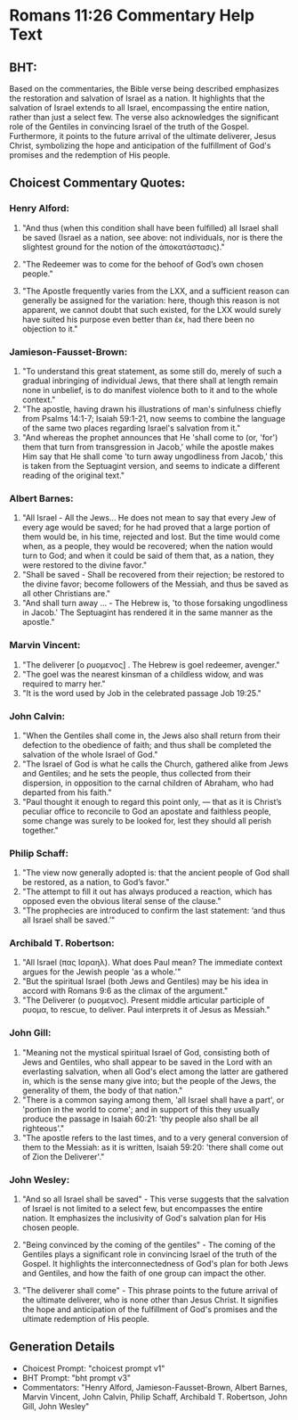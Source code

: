 # Romans 11:26 Commentary Help Text

## BHT:
Based on the commentaries, the Bible verse being described emphasizes the restoration and salvation of Israel as a nation. It highlights that the salvation of Israel extends to all Israel, encompassing the entire nation, rather than just a select few. The verse also acknowledges the significant role of the Gentiles in convincing Israel of the truth of the Gospel. Furthermore, it points to the future arrival of the ultimate deliverer, Jesus Christ, symbolizing the hope and anticipation of the fulfillment of God's promises and the redemption of His people.

## Choicest Commentary Quotes:
### Henry Alford:
1. "And thus (when this condition shall have been fulfilled) all Israel shall be saved (Israel as a nation, see above: not individuals, nor is there the slightest ground for the notion of the ἀποκατάστασις)."

2. "The Redeemer was to come for the behoof of God’s own chosen people."

3. "The Apostle frequently varies from the LXX, and a sufficient reason can generally be assigned for the variation: here, though this reason is not apparent, we cannot doubt that such existed, for the LXX would surely have suited his purpose even better than ἐκ, had there been no objection to it."

### Jamieson-Fausset-Brown:
1. "To understand this great statement, as some still do, merely of such a gradual inbringing of individual Jews, that there shall at length remain none in unbelief, is to do manifest violence both to it and to the whole context."
2. "The apostle, having drawn his illustrations of man's sinfulness chiefly from Psalms 14:1-7; Isaiah 59:1-21, now seems to combine the language of the same two places regarding Israel's salvation from it."
3. "And whereas the prophet announces that He 'shall come to (or, 'for') them that turn from transgression in Jacob,' while the apostle makes Him say that He shall come 'to turn away ungodliness from Jacob,' this is taken from the Septuagint version, and seems to indicate a different reading of the original text."

### Albert Barnes:
1. "All Israel - All the Jews... He does not mean to say that every Jew of every age would be saved; for he had proved that a large portion of them would be, in his time, rejected and lost. But the time would come when, as a people, they would be recovered; when the nation would turn to God; and when it could be said of them that, as a nation, they were restored to the divine favor."
2. "Shall be saved - Shall be recovered from their rejection; be restored to the divine favor; become followers of the Messiah, and thus be saved as all other Christians are."
3. "And shall turn away ... - The Hebrew is, 'to those forsaking ungodliness in Jacob.' The Septuagint has rendered it in the same manner as the apostle."

### Marvin Vincent:
1. "The deliverer [ο ρυομενος] . The Hebrew is goel redeemer, avenger."
2. "The goel was the nearest kinsman of a childless widow, and was required to marry her."
3. "It is the word used by Job in the celebrated passage Job 19:25."

### John Calvin:
1. "When the Gentiles shall come in, the Jews also shall return from their defection to the obedience of faith; and thus shall be completed the salvation of the whole Israel of God."
2. "The Israel of God is what he calls the Church, gathered alike from Jews and Gentiles; and he sets the people, thus collected from their dispersion, in opposition to the carnal children of Abraham, who had departed from his faith."
3. "Paul thought it enough to regard this point only, — that as it is Christ’s peculiar office to reconcile to God an apostate and faithless people, some change was surely to be looked for, lest they should all perish together."

### Philip Schaff:
1. "The view now generally adopted is: that the ancient people of God shall be restored, as a nation, to God’s favor."
2. "The attempt to fill it out has always produced a reaction, which has opposed even the obvious literal sense of the clause."
3. "The prophecies are introduced to confirm the last statement: ‘and thus all Israel shall be saved.’"

### Archibald T. Robertson:
1. "All Israel (πας Ισραηλ). What does Paul mean? The immediate context argues for the Jewish people 'as a whole.'"
2. "But the spiritual Israel (both Jews and Gentiles) may be his idea in accord with Romans 9:6 as the climax of the argument."
3. "The Deliverer (ο ρυομενος). Present middle articular participle of ρυομα, to rescue, to deliver. Paul interprets it of Jesus as Messiah."

### John Gill:
1. "Meaning not the mystical spiritual Israel of God, consisting both of Jews and Gentiles, who shall appear to be saved in the Lord with an everlasting salvation, when all God's elect among the latter are gathered in, which is the sense many give into; but the people of the Jews, the generality of them, the body of that nation."
2. "There is a common saying among them, 'all Israel shall have a part', or 'portion in the world to come'; and in support of this they usually produce the passage in Isaiah 60:21: 'thy people also shall be all righteous'."
3. "The apostle refers to the last times, and to a very general conversion of them to the Messiah: as it is written, Isaiah 59:20: 'there shall come out of Zion the Deliverer'."

### John Wesley:
1. "And so all Israel shall be saved" - This verse suggests that the salvation of Israel is not limited to a select few, but encompasses the entire nation. It emphasizes the inclusivity of God's salvation plan for His chosen people.

2. "Being convinced by the coming of the gentiles" - The coming of the Gentiles plays a significant role in convincing Israel of the truth of the Gospel. It highlights the interconnectedness of God's plan for both Jews and Gentiles, and how the faith of one group can impact the other.

3. "The deliverer shall come" - This phrase points to the future arrival of the ultimate deliverer, who is none other than Jesus Christ. It signifies the hope and anticipation of the fulfillment of God's promises and the ultimate redemption of His people.


## Generation Details
- Choicest Prompt: "choicest prompt v1"
- BHT Prompt: "bht prompt v3"
- Commentators: "Henry Alford, Jamieson-Fausset-Brown, Albert Barnes, Marvin Vincent, John Calvin, Philip Schaff, Archibald T. Robertson, John Gill, John Wesley"
